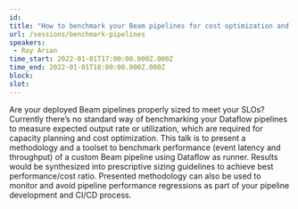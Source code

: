 ```yaml
---
id: 
title: "How to benchmark your Beam pipelines for cost optimization and capacity planning"
url: /sessions/benchmark-pipelines
speakers:
 - Roy Arsan
time_start: 2022-01-01T17:00:00.000Z.000Z
time_end: 2022-01-01T18:00:00.000Z.000Z
block: 
slot: 
---
```


Are your deployed Beam pipelines properly sized to meet your SLOs? Currently there’s no standard way of benchmarking your Dataflow pipelines to measure expected output rate or utilization, which are required for capacity planning and cost optimization. This talk is to present a methodology and a toolset to benchmark performance (event latency and throughput) of a custom Beam pipeline using Dataflow as runner. Results would be synthesized into prescriptive sizing guidelines to achieve best performance/cost ratio. Presented methodology can also be used to monitor and avoid pipeline performance regressions as part of your pipeline development and CI/CD process.

